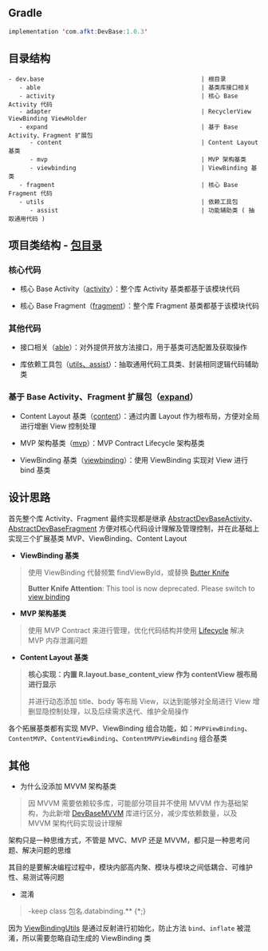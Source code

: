 
## Gradle

```java
implementation 'com.afkt:DevBase:1.0.3'
```

## 目录结构

```
- dev.base                                            | 根目录
   - able                                             | 基类库接口相关
   - activity                                         | 核心 Base Activity 代码
   - adapter                                          | RecyclerView ViewBinding ViewHolder
   - expand                                           | 基于 Base Activity、Fragment 扩展包
      - content                                       | Content Layout 基类
      - mvp                                           | MVP 架构基类
      - viewbinding                                   | ViewBinding 基类
   - fragment                                         | 核心 Base Fragment 代码
   - utils                                            | 依赖工具包
      - assist                                        | 功能辅助类 ( 抽取通用代码 )
```


## 项目类结构 - [包目录](https://github.com/afkT/DevUtils/blob/master/lib/DevBase/src/main/java/dev/base)

### 核心代码

* 核心 Base Activity（[activity](https://github.com/afkT/DevUtils/blob/master/lib/DevBase/src/main/java/dev/base/activity)）：整个库 Activity 基类都基于该模块代码

* 核心 Base Fragment（[fragment](https://github.com/afkT/DevUtils/blob/master/lib/DevBase/src/main/java/dev/base/fragment)）：整个库 Fragment 基类都基于该模块代码

### 其他代码

* 接口相关（[able](https://github.com/afkT/DevUtils/blob/master/lib/DevBase/src/main/java/dev/base/able)）：对外提供开放方法接口，用于基类可选配置及获取操作

* 库依赖工具包（[utils、assist](https://github.com/afkT/DevUtils/blob/master/lib/DevBase/src/main/java/dev/base/utils)）：抽取通用代码工具类、封装相同逻辑代码辅助类

### 基于 Base Activity、Fragment 扩展包（[expand](https://github.com/afkT/DevUtils/blob/master/lib/DevBase/src/main/java/dev/base/expand)）

* Content Layout 基类（[content](https://github.com/afkT/DevUtils/blob/master/lib/DevBase/src/main/java/dev/base/expand/content)）：通过内置 Layout 作为根布局，方便对全局进行增删 View 控制处理

* MVP 架构基类（[mvp](https://github.com/afkT/DevUtils/blob/master/lib/DevBase/src/main/java/dev/base/expand/mvp)）：MVP Contract Lifecycle 架构基类

* ViewBinding 基类（[viewbinding](https://github.com/afkT/DevUtils/blob/master/lib/DevBase/src/main/java/dev/base/expand/viewbinding)）：使用 ViewBinding 实现对 View 进行 bind 基类

## 设计思路

首先整个库 Activity、Fragment 最终实现都是继承 [AbstractDevBaseActivity](https://github.com/afkT/DevUtils/blob/master/lib/DevBase/src/main/java/dev/base/activity/AbstractDevBaseActivity.kt)、[AbstractDevBaseFragment](https://github.com/afkT/DevUtils/blob/master/lib/DevBase/src/main/java/dev/base/fragment/AbstractDevBaseFragment.kt) 方便对核心代码设计理解及管理控制，并在此基础上实现三个扩展基类 MVP、ViewBinding、Content Layout

* **ViewBinding 基类**

> 使用 ViewBinding 代替频繁 findViewById，或替换 [Butter Knife](https://github.com/JakeWharton/butterknife)
>
> **Butter Knife Attention**: This tool is now deprecated. Please switch to [view binding](https://developer.android.com/topic/libraries/view-binding)

* **MVP 架构基类**

> 使用 MVP Contract 来进行管理，优化代码结构并使用 [Lifecycle](https://developer.android.com/topic/libraries/architecture/lifecycle) 解决 MVP 内存泄漏问题

* **Content Layout 基类**

> **核心实现：内置 R.layout.base_content_view 作为 contentView 根布局进行显示**
>
> 并进行动态添加 title、body 等布局 View，以达到能够对全局进行 View 增删显隐控制处理，以及后续需求迭代、维护全局操作

各个拓展基类都有实现 MVP、ViewBinding 组合功能，如：`MVPViewBinding`、`ContentMVP`、`ContentViewBinding`、`ContentMVPViewBinding` 组合基类

## 其他

* 为什么没添加 MVVM 架构基类

> 因 MVVM 需要依赖较多库，可能部分项目并不使用 MVVM 作为基础架构，为此新增 [DevBaseMVVM](https://github.com/afkT/DevUtils/blob/master/lib/DevBaseMVVM/README.md) 库进行区分，减少库依赖数量，以及 MVVM 架构代码实现设计理解

架构只是一种思维方式，不管是 MVC、MVP 还是 MVVM，都只是一种思考问题、解决问题的思维

其目的是要解决编程过程中，模块内部高内聚、模块与模块之间低耦合、可维护性、易测试等问题

* 混淆

> -keep class 包名.databinding.** {*;}

因为 [ViewBindingUtils](https://github.com/afkT/DevUtils/blob/master/lib/DevBase/src/main/java/dev/base/utils/ViewBindingUtils.kt) 是通过反射进行初始化，防止方法 `bind`、`inflate` 被混淆，所以需要忽略自动生成的 ViewBinding 类

